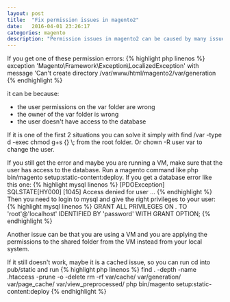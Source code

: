 ```yaml
---
layout: post
title:  "Fix permission issues in magento2"
date:   2016-04-01 23:26:17
categories: magento
description: "Permission issues in magento2 can be caused by many issues, here is a few ways to solve them."
---
```

If you get one of these permission errors: 
{% highlight php linenos %}
exception 'Magento\Framework\Exception\LocalizedException' with message 'Can't create directory /var/www/html/magento2/var/generation
{% endhighlight %}

it can be because:
<ul class="cool-bullet lists">
<li> the user permissions on the var folder are wrong</li>
<li> the owner of the var folder is wrong</li>
<li> the user doesn't have access to the database</li>
</ul>
If it is one of the first 2 situations you can solve it simply with <span class="code">find /var -type d -exec chmod g+s {} \;</span> from the root folder. Or <span class="code">chown -R user var</span> to change the user. 

If you still get the error and maybe you are running a VM, make sure that the user has access to the database. Run a magento command like <span class="code">php bin/magento setup:static-content:deploy</span>. If you get a database error like this one: 
{% highlight mysql linenos %}
[PDOException]                                                                          
  SQLSTATE[HY000] [1045] Access denied for user ...
{% endhighlight %}
Then you need to login to mysql and give the right privileges to your user:
{% highlight mysql linenos %}
GRANT ALL PRIVILEGES ON *.* TO 'root'@'localhost' IDENTIFIED BY 'password' WITH GRANT OPTION;
{% endhighlight %}

Another issue can be that you are using a VM and you are applying the permissions to the shared folder from the VM instead from your local system. 

If it still doesn't work, maybe it is a cached issue, so you can run cd into pub/static and run
{% highlight php linenos %}
find . -depth -name .htaccess -prune -o -delete
rm -rf var/cache/ var/generation/ var/page_cache/ var/view_preprocessed/
php bin/magento setup:static-content:deploy
{% endhighlight %}
